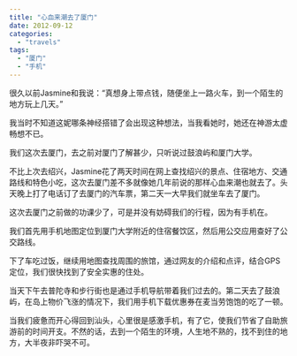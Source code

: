 ```yaml
---
title: "心血来潮去了厦门"
date: 2012-09-12
categories: 
  - "travels"
tags: 
  - "厦门"
  - "手机"
---
```


很久以前Jasmine和我说：“真想身上带点钱，随便坐上一路火车，到一个陌生的地方玩上几天。”

我当时不知道这妮哪条神经搭错了会出现这种想法，当我看她时，她还在神游太虚畅想不已。

我们这次去厦门，去之前对厦门了解甚少，只听说过鼓浪屿和厦门大学。

不比上次去绍兴，Jasmine花了两天时间在网上查找绍兴的景点、住宿地方、交通路线和特色小吃，这次去厦门差不多就像她几年前说的那样心血来潮也就去了。头天晚上打了电话订了去厦门的汽车票，第二天一大早我们就坐车去了厦门。

这次去厦门之前做的功课少了，可是并没有妨碍我们的行程，因为有手机在。

我们首先用手机地图定位到厦门大学附近的住宿餐饮区，然后用公交应用查好了公交路线。

下了车吃过饭，继续用地图查找周围的旅馆，通过网友的介绍和点评，结合GPS定位，我们很快找到了安全实惠的住处。

当天下午去普陀寺和步行街也是通过手机导航带着我们过去的。第二天去了鼓浪屿，在岛上物价飞涨的情况下，我们用手机下载优惠券在麦当劳饱饱的吃了一顿。

当我们疲惫而开心得回到汕头，心里很是感激手机，有了它，使我们节省了自助旅游前的时间开支。不然的话，去到一个陌生的环境，人生地不熟的，找不到住的地方，大半夜非吓哭不可。
